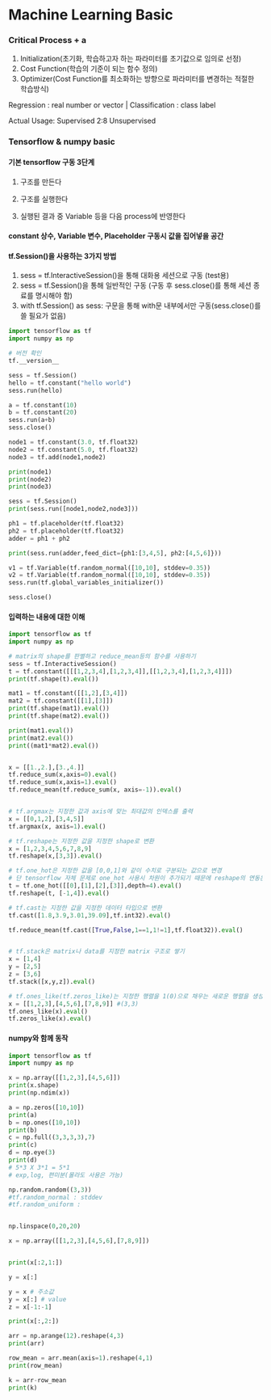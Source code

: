 # Machine Learning Basic

### Critical Process + a

1. Initialization(초기화, 학습하고자 하는 파라미터를 초기값으로 임의로 선정)
2. Cost Function(학습의 기준이 되는 함수 정의)
3. Optimizer(Cost Function를 최소화하는 방향으로 파라미터를 변경하는 적절한 학습방식)

Regression : real number or vector | Classification : class label

Actual Usage: Supervised 2:8 Unsupervised

### Tensorflow & numpy basic

#### 기본 tensorflow 구동 3단계
1. 구조를 만든다

 2. 구조를 실행한다

3. 실행된 결과 중 Variable 등을 다음 process에 반영한다


#### constant 상수, Variable 변수, Placeholder 구동시 값을 집어넣을 공간



#### tf.Session()을 사용하는 3가지 방법

1. sess = tf.InteractiveSession()을 통해 대화용 세션으로 구동 (test용)
2. sess = tf.Session()을 통해 일반적인 구동 (구동 후 sess.close()를 통해 세션 종료를 명시해야 함)
3. with tf.Session() as sess: 구문을 통해 with문 내부에서만 구동(sess.close()를 쓸 필요가 없음)

```python
import tensorflow as tf
import numpy as np

# 버전 확인
tf.__version__

sess = tf.Session()
hello = tf.constant("hello world")
sess.run(hello)

a = tf.constant(10)
b = tf.constant(20)
sess.run(a+b)
sess.close()

node1 = tf.constant(3.0, tf.float32)
node2 = tf.constant(5.0, tf.float32)
node3 = tf.add(node1,node2)

print(node1)
print(node2)
print(node3)

sess = tf.Session()
print(sess.run([node1,node2,node3]))

ph1 = tf.placeholder(tf.float32)
ph2 = tf.placeholder(tf.float32)
adder = ph1 + ph2

print(sess.run(adder,feed_dict={ph1:[3,4,5], ph2:[4,5,6]}))

v1 = tf.Variable(tf.random_normal([10,10], stddev=0.35))
v2 = tf.Variable(tf.random_normal([10,10], stddev=0.35))
sess.run(tf.global_variables_initializer())

sess.close()
```

#### 입력하는 내용에 대한 이해

```python
import tensorflow as tf
import numpy as np

# matrix의 shape를 판별하고 reduce_mean등의 함수를 사용하기
sess = tf.InteractiveSession()
t = tf.constant([[[1,2,3,4],[1,2,3,4]],[[1,2,3,4],[1,2,3,4]]])
print(tf.shape(t).eval())

mat1 = tf.constant([[1,2],[3,4]])
mat2 = tf.constant([[1],[3]])
print(tf.shape(mat1).eval())
print(tf.shape(mat2).eval())

print(mat1.eval())
print(mat2.eval())
print((mat1*mat2).eval())


x = [[1.,2.],[3.,4.]]
tf.reduce_sum(x,axis=0).eval()
tf.reduce_sum(x,axis=1).eval()
tf.reduce_mean(tf.reduce_sum(x, axis=-1)).eval()


# tf.argmax는 지정한 값과 axis에 맞는 최대값의 인덱스를 출력
x = [[0,1,2],[3,4,5]]
tf.argmax(x, axis=1).eval()

# tf.reshape는 지정한 값을 지정한 shape로 변환
x = [1,2,3,4,5,6,7,8,9]
tf.reshape(x,[3,3]).eval()

# tf.one_hot은 지정한 값을 [0,0,1]와 같이 수치로 구분되는 값으로 변경
# 단 tensorflow 자체 문제로 one_hot 사용시 차원이 추가되기 때문에 reshape의 연동은 사실상 필수
t = tf.one_hot([[0],[1],[2],[3]],depth=4).eval()
tf.reshape(t, [-1,4]).eval()

# tf.cast는 지정한 값을 지정한 데이터 타입으로 변환
tf.cast([1.8,3.9,3.01,39.09],tf.int32).eval()

tf.reduce_mean(tf.cast([True,False,1==1,1!=1],tf.float32)).eval()


# tf.stack은 matrix나 data를 지정한 matrix 구조로 쌓기
x = [1,4]
y = [2,5]
z = [3,6]
tf.stack([x,y,z]).eval()

# tf.ones_like(tf.zeros_like)는 지정한 행렬을 1(0)으로 채우는 새로운 행렬을 생성
x = [[1,2,3],[4,5,6],[7,8,9]] #(3,3)
tf.ones_like(x).eval()
tf.zeros_like(x).eval()
```

#### numpy와 함께 동작

```python
import tensorflow as tf
import numpy as np

x = np.array([[1,2,3],[4,5,6]])
print(x.shape)
print(np.ndim(x))

a = np.zeros([10,10])
print(a)
b = np.ones([10,10])
print(b)
c = np.full((3,3,3,3),7)
print(c)
d = np.eye(3)
print(d)
# 5*3 X 3*1 = 5*1
# exp,log, 편미분(몰라도 사용은 가능)

np.random.random((3,3))
#tf.random_normal : stddev
#tf.random_uniform :


np.linspace(0,20,20)

x = np.array([[1,2,3],[4,5,6],[7,8,9]])


print(x[:2,1:])

y = x[:]

y = x # 주소값
y = x[:] # value
z = x[-1:-1]

print(x[:,2:])

arr = np.arange(12).reshape(4,3)
print(arr)

row_mean = arr.mean(axis=1).reshape(4,1)
print(row_mean)

k = arr-row_mean
print(k)
```

